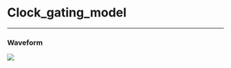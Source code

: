 # Clock_gating_model


---
### Waveform
![](https://github.com/genie-earth/Verilog_HDL/blob/main/waveform.jpg)
